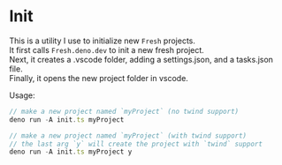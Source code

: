 # Init
This is a utility I use to initialize new `Fresh` projects.    
It first calls `Fresh.deno.dev` to init a new fresh project.    
Next, it creates a .vscode folder, adding a settings.json, and a tasks.json file.    
Finally, it opens the new project folder in vscode. 

Usage:
```js
// make a new project named `myProject` (no twind support)
deno run -A init.ts myProject

// make a new project named `myProject` (with twind support)
// the last arg `y` will create the project with `twind` support
deno run -A init.ts myProject y
```